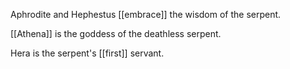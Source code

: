 Aphrodite and Hephestus [[embrace]] the wisdom of the serpent.  
  
[[Athena]] is the goddess of the deathless serpent.  
  
Hera is the serpent's [[first]] servant.